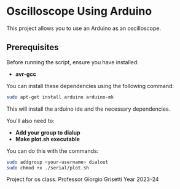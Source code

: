 # Oscilloscope Using Arduino

This project allows you to use an Arduino as an oscilloscope.

## Prerequisites

Before running the script, ensure you have installed:

- **avr-gcc**

You can install these dependencies using the following command:

```bash
sudo apt-get install arduino arduino-mk
```

This will install the arduino ide and the necessary dependencies.

You'll also need to:
- **Add your group to dialup**
- **Make plot.sh executable**

You can do this with the commands:

```bash
sudo addgroup <your-username> dialout
sudo chmod +x ./serial/plot.sh
```

Project for os class.
Professor Giorgio Grisetti
Year 2023-24